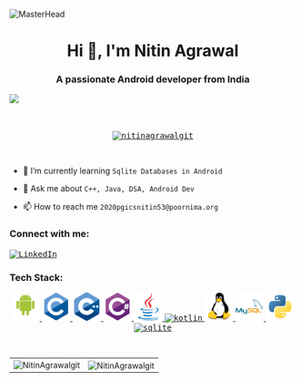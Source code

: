 ![MasterHead](https://1.bp.blogspot.com/-7A4WynwLsMw/XbBpCXG8fHI/AAAAAAAAMt4/uOa1bpLskYgrwGbllhSu2SDj_Mig8SXJQCLcBGAsYHQ/s1600/2000_600px.gif)
<h1 align="center">Hi 👋, I'm Nitin Agrawal</h1>
<h3 align="center">A passionate Android developer from India</h3>

[![](https://visitcount.itsvg.in/api?id=NitinAgrawalgit&icon=0&color=1)](https://visitcount.itsvg.in)


<br>

<p align="center"> <kbd><a href="https://github.com/ryo-ma/github-profile-trophy"><img src="https://github-profile-trophy.vercel.app/?username=nitinagrawalgit&theme=darkhub&no-frame=false&no-bg=false&margin-w=20" alt="nitinagrawalgit" /><kbd></a> </p>

<br>

- 🌱 I’m currently learning ```Sqlite Databases in Android```

- 💬 Ask me about ```C++, Java, DSA, Android Dev```

- 📫 How to reach me ```2020pgicsnitin53@poornima.org```

<h3 align="left">Connect with me:</h3>

<kbd>[![LinkedIn](https://img.shields.io/badge/LinkedIn-%230077B5.svg?logo=linkedin&logoColor=white)](https://linkedin.com/in/nitin-agrawal-411b55201) </kbd>

<h3 align="left">Tech Stack:</h3>

<p align="center"> <a href="https://developer.android.com" target="_blank" rel="noreferrer"> <kbd><img src="https://raw.githubusercontent.com/devicons/devicon/master/icons/android/android-original-wordmark.svg" alt="android" width="50" height="50"/></kbd> </a> <a href="https://www.cprogramming.com/" target="_blank" rel="noreferrer"> <kbd><img src="https://raw.githubusercontent.com/devicons/devicon/master/icons/c/c-original.svg" alt="c" width="50" height="50"/></kbd> </a> <a href="https://www.w3schools.com/cpp/" target="_blank" rel="noreferrer"> <kbd><img src="https://raw.githubusercontent.com/devicons/devicon/master/icons/cplusplus/cplusplus-original.svg" alt="cplusplus" width="50" height="50"/></kbd> </a> <a href="https://www.w3schools.com/cs/" target="_blank" rel="noreferrer"> <kbd><img src="https://raw.githubusercontent.com/devicons/devicon/master/icons/csharp/csharp-original.svg" alt="csharp" width="50" height="50"/></kbd> </a> <a href="https://www.java.com" target="_blank" rel="noreferrer"> <kbd><img src="https://raw.githubusercontent.com/devicons/devicon/master/icons/java/java-original.svg" alt="java" width="50" height="50"/></kbd> </a> <a href="https://kotlinlang.org" target="_blank" rel="noreferrer"> <kbd><img src="https://www.vectorlogo.zone/logos/kotlinlang/kotlinlang-icon.svg" alt="kotlin" width="50" height="50"/></kbd> </a> <a href="https://www.linux.org/" target="_blank" rel="noreferrer"> <kbd><img src="https://raw.githubusercontent.com/devicons/devicon/master/icons/linux/linux-original.svg" alt="linux" width="50" height="50"/></kbd> </a> <a href="https://www.mysql.com/" target="_blank" rel="noreferrer"> <kbd><img src="https://raw.githubusercontent.com/devicons/devicon/master/icons/mysql/mysql-original-wordmark.svg" alt="mysql" width="50" height="50"/></kbd> </a> <a href="https://www.python.org" target="_blank" rel="noreferrer"> <kbd><img src="https://raw.githubusercontent.com/devicons/devicon/master/icons/python/python-original.svg" alt="python" width="50" height="50"/></kbd> </a> <a href="https://www.sqlite.org/" target="_blank" rel="noreferrer"> <kbd><img src="https://www.vectorlogo.zone/logos/sqlite/sqlite-icon.svg" alt="sqlite" width="50" height="50"/></kbd> </a> </p>

<br>
  
<table>
   <tr>
      <td><img src="https://github-readme-stats.vercel.app/api?username=NitinAgrawalgit&include_all_commits=true&count_private=false&show_icons=true&line_height=24&title_color=1363DF&icon_color=47B5FF&text_color=DFF6FF&bg_color=0,000000,130F40" alt="NitinAgrawalgit" />
         <td><img align="center" src="https://github-readme-streak-stats.herokuapp.com/?user=NitinAgrawalgit&theme=dark&line_height=23&include_all_commits=true&count_private=false" alt="NitinAgrawalgit" /></td>
   </tr>
</table>
